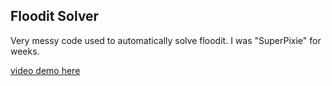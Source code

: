 Floodit Solver
--------------

Very messy code used to automatically solve floodit. I was "SuperPixie" for weeks.

[video demo here](http://www.youtube.com/watch?v=IsVmEr9G-NQ)
